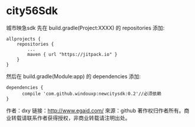 # city56Sdk
城市映急sdk
先在 build.gradle(Project:XXXX) 的 repositories 添加:

    allprojects {
        repositories {
            ...
            maven { url "https://jitpack.io" }
        }
    }
然后在 build.gradle(Module:app) 的 dependencies 添加:

    dependencies {
          compile 'com.github.windouxp:newcitysdk:0.2'//必须依赖
    }

作者：dxy
链接：http://www.egaid.com/
來源：github
著作权归作者所有。商业转载请联系作者获得授权，非商业转载请注明出处。
